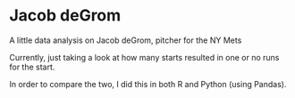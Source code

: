 # Jacob deGrom
A little data analysis on Jacob deGrom, pitcher for the NY Mets

Currently, just taking a look at how many starts resulted in one or no runs for the start.

In order to compare the two, I did this in both R and Python (using Pandas).
